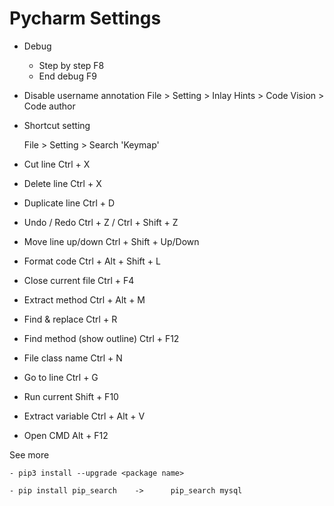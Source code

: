 # Pycharm Settings

- Debug
  - Step by step                F8
  - End debug                   F9

- Disable username annotation
    File > Setting > Inlay Hints > Code Vision > Code author

- Shortcut setting
    
    File > Setting > Search 'Keymap'

- Cut line                       Ctrl + X
- Delete line                    Ctrl + X
- Duplicate line                 Ctrl + D 
- Undo / Redo                    Ctrl + Z / Ctrl + Shift + Z
- Move line up/down              Ctrl + Shift + Up/Down 
- Format code                    Ctrl + Alt + Shift + L
- Close current file             Ctrl + F4
- Extract method                 Ctrl + Alt + M
- Find & replace                 Ctrl + R          
- Find method (show outline)     Ctrl + F12
- File class name                Ctrl + N
- Go to line                     Ctrl + G
- Run current                    Shift + F10
- Extract variable               Ctrl + Alt + V
- Open CMD                       Alt + F12

See more
    
    - pip3 install --upgrade <package name>

    - pip install pip_search    ->      pip_search mysql
